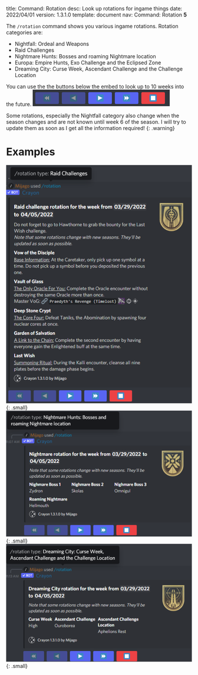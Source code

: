title:      Command: Rotation
desc:       Look up rotations for ingame things
date:       2022/04/01
version:    1.3.1.0
template:   document
nav:        Command: Rotation __5__

The `/rotation` command shows you various ingame rotations.
Rotation categories are:

* Nightfall: Ordeal and Weapons
* Raid Challenges
* Nightmare Hunts: Bosses and roaming Nightmare location
* Europa: Empire Hunts, Exo Challenge and the Eclipsed Zone
* Dreaming City: Curse Week, Ascendant Challenge and the Challenge Location

You can use the the buttons below the embed to look up to 10 weeks into the future.
![future.png](images/rotation/future.png)

Some rotations, especially the Nightfall category also change when the season changes and are not known until week 6 of the season.
I will try to update them as soon as I get all the information required!
{: .warning}

# Examples
![rotation_raid.png](images/rotation/rotation_raid.png){: .small}
![rotation_nightmare.png](images/rotation/rotation_nightmare.png){: .small}
![rotation_dc.png](images/rotation/rotation_dc.png){: .small}
